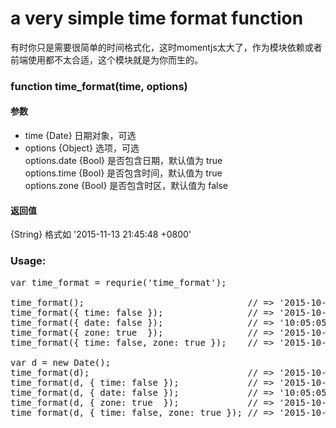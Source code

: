 
# a very simple time format function
  有时你只是需要很简单的时间格式化，这时momentjs太大了，作为模块依赖或者前端使用都不太合适，这个模块就是为你而生的。


### function time_format(time, options)

#### 参数

* time         {Date}   日期对象，可选
* options      {Object} 选项，可选<br>
  options.date {Bool}   是否包含日期，默认值为 true<br>
  options.time {Bool}   是否包含时间，默认值为 true<br>
  options.zone {Bool}   是否包含时区，默认值为 false<br>


#### 返回值 
 {String} 格式如 '2015-11-13 21:45:48 +0800'


### Usage:
<pre>
var time_format = requrie('time_format');

time_format();                               // => '2015-10-01 10:05:05'
time_format({ time: false });                // => '2015-10-01'
time_format({ date: false });                // => '10:05:05'
time_format({ zone: true  });                // => '2015-10-01 10:05:05 +08:00'
time_format({ time: false, zone: true });    // => '2015-10-01 +08:00'

var d = new Date();
time_format(d);                              // => '2015-10-01 10:05:05'
time_format(d, { time: false });             // => '2015-10-01'
time_format(d, { date: false });             // => '10:05:05'
time_format(d, { zone: true  });             // => '2015-10-01 10:05:05 +08:00'
time_format(d, { time: false, zone: true }); // => '2015-10-01 +08:00'
</pre>

